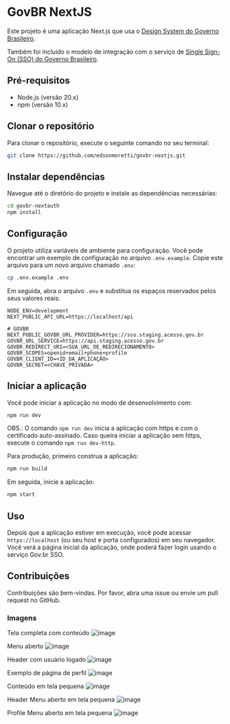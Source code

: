 # GovBR NextJS

Este projeto é uma aplicação Next.js que usa o [Design System do Governo Brasileiro](https://gov.br/ds).

Também foi incluído o modelo de integração com o serviço de [Single Sign-On (SSO) do Governo Brasileiro](https://acesso.gov.br/roteiro-tecnico/).


## Pré-requisitos

- Node.js (versão 20.x)
- npm (versão 10.x)

## Clonar o repositório

Para clonar o repositório, execute o seguinte comando no seu terminal:

```bash
git clone https://github.com/edsonmoretti/govbr-nextjs.git
```

## Instalar dependências

Navegue até o diretório do projeto e instale as dependências necessárias:

```bash
cd govbr-nextauth
npm install
```

## Configuração

O projeto utiliza variáveis de ambiente para configuração. Você pode encontrar um exemplo de configuração no arquivo `.env.example`. Copie este arquivo para um novo arquivo chamado `.env`:

```bash
cp .env.example .env
```

Em seguida, abra o arquivo `.env` e substitua os espaços reservados pelos seus valores reais:

```dotenv
NODE_ENV=development
NEXT_PUBLIC_API_URL=https://localhost/api

# GOVBR
NEXT_PUBLIC_GOVBR_URL_PROVIDER=https://sso.staging.acesso.gov.br
GOVBR_URL_SERVICE=https://api.staging.acesso.gov.br
GOVBR_REDIRECT_URI=<SUA_URL_DE_REDIRECIONAMENTO>
GOVBR_SCOPES=openid+email+phone+profile
GOVBR_CLIENT_ID=<ID_DA_APLICAÇÃO>
GOVBR_SECRET=<CHAVE_PRIVADA>
```

## Iniciar a aplicação

Você pode iniciar a aplicação no modo de desenvolvimento com:

```bash
npm run dev
```
OBS.: O comando `npm run dev` inicia a aplicação com https e com o certificado auto-assinado. Caso queira iniciar a aplicação sem https, execute o comando `npm run dev-http`.

Para produção, primeiro construa a aplicação:

```bash
npm run build
```

Em seguida, inicie a aplicação:

```bash
npm start
```

## Uso

Depois que a aplicação estiver em execução, você pode acessar `https://localhost` (ou seu host e porta configurados) em seu navegador. Você verá a página inicial da aplicação, onde poderá fazer login usando o serviço Gov.br SSO.

## Contribuições

Contribuições são bem-vindas. Por favor, abra uma issue ou envie um pull request no GitHub.

### Imagens
Tela completa com conteúdo
![image](https://github.com/edsonmoretti/govbr-nextjs/assets/7455473/fcf81a7c-99e4-44c6-8657-6a30d457110c)

Menu aberto
![image](https://github.com/edsonmoretti/govbr-nextjs/assets/7455473/e6d31db3-e1f4-4853-b962-175476ab2364)

Header com usuário logado
![image](https://github.com/edsonmoretti/govbr-nextjs/assets/7455473/7a9ba9db-d693-4469-9329-bcae9fa1151e)

Exemplo de página de perfil
![image](https://github.com/edsonmoretti/govbr-nextjs/assets/7455473/28b017a2-226a-4a03-aade-19e7c62e5543)

Conteúdo em tela pequena
![image](https://github.com/edsonmoretti/govbr-nextjs/assets/7455473/3aedb9cd-933c-471e-8765-43df90a36f2d)

Header Menu aberto em tela pequena
![image](https://github.com/edsonmoretti/govbr-nextjs/assets/7455473/77f89577-16d1-4343-98d9-06971c307075)

Profile Menu aberto em tela pequena
![image](https://github.com/edsonmoretti/govbr-nextjs/assets/7455473/f855bceb-5b6d-4564-bf46-214535a9de29)
